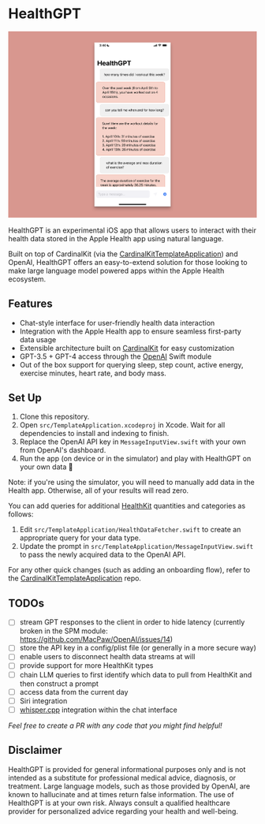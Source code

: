 # HealthGPT

![Example Conversation](example.png)

HealthGPT is an experimental iOS app that allows users to interact with their health data stored in the Apple Health app using natural language.

Built on top of CardinalKit (via the [CardinalKitTemplateApplication](https://github.com/StanfordBDHG/CardinalKitTemplateApplication/)) and OpenAI, HealthGPT offers an easy-to-extend solution for those looking to make large language model powered apps within the Apple Health ecosystem.

## Features

- Chat-style interface for user-friendly health data interaction
- Integration with the Apple Health app to ensure seamless first-party data usage
- Extensible architecture built on [CardinalKit](https://github.com/StanfordBDHG/CardinalKit) for easy customization
- GPT-3.5 + GPT-4 access through the [OpenAI](https://github.com/MacPaw/OpenAI) Swift module
- Out of the box support for querying sleep, step count, active energy, exercise minutes, heart rate, and body mass.

## Set Up

1. Clone this repository.
2. Open `src/TemplateApplication.xcodeproj` in Xcode. Wait for all dependencies to install and indexing to finish.
3. Replace the OpenAI API key in `MessageInputView.swift` with your own from OpenAI's dashboard.
4. Run the app (on device or in the simulator) and play with HealthGPT on your own data 🚀

Note: if you're using the simulator, you will need to manually add data in the Health app. Otherwise, all of your results will read zero.

You can add queries for additional [HealthKit](https://developer.apple.com/documentation/healthkit) quantities and categories as follows:

1. Edit `src/TemplateApplication/HealthDataFetcher.swift` to create an appropriate query for your data type.
2. Update the prompt in `src/TemplateApplication/MessageInputView.swift` to pass the newly acquired data to the OpenAI API.

For any other quick changes (such as adding an onboarding flow), refer to the [CardinalKitTemplateApplication](https://github.com/StanfordBDHG/CardinalKitTemplateApplication/) repo.

## TODOs

- [ ] stream GPT responses to the client in order to hide latency (currently broken in the SPM module: https://github.com/MacPaw/OpenAI/issues/14)
- [ ] store the API key in a config/plist file (or generally in a more secure way)
- [ ] enable users to disconnect health data streams at will
- [ ] provide support for more HealthKit types
- [ ] chain LLM queries to first identify which data to pull from HealthKit and then construct a prompt
- [ ] access data from the current day
- [ ] Siri integration
- [ ] [whisper.cpp](https://github.com/ggerganov/whisper.cpp) integration within the chat interface

_Feel free to create a PR with any code that you might find helpful!_

## Disclaimer

HealthGPT is provided for general informational purposes only and is not intended as a substitute for professional medical advice, diagnosis, or treatment. Large language models, such as those provided by OpenAI, are known to hallucinate and at times return false information. The use of HealthGPT is at your own risk. Always consult a qualified healthcare provider for personalized advice regarding your health and well-being.
